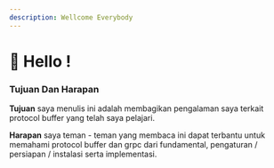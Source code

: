 ```yaml
---
description: Wellcome Everybody
---
```


# 🥳 Hello !

### Tujuan Dan Harapan

**Tujuan** saya menulis ini adalah membagikan pengalaman saya terkait protocol buffer yang telah saya pelajari.&#x20;

**Harapan** saya teman - teman yang membaca ini dapat terbantu untuk memahami protocol buffer dan grpc dari fundamental, pengaturan / persiapan / instalasi serta implementasi.
